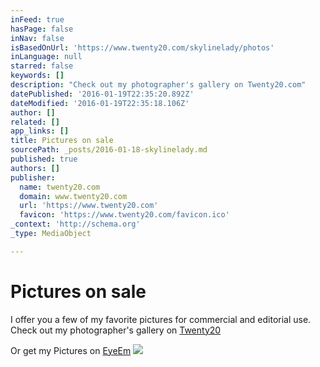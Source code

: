 ```yaml
---
inFeed: true
hasPage: false
inNav: false
isBasedOnUrl: 'https://www.twenty20.com/skylinelady/photos'
inLanguage: null
starred: false
keywords: []
description: "Check out my photographer's gallery on Twenty20.com"
datePublished: '2016-01-19T22:35:20.892Z'
dateModified: '2016-01-19T22:35:18.106Z'
author: []
related: []
app_links: []
title: Pictures on sale
sourcePath: _posts/2016-01-18-skylinelady.md
published: true
authors: []
publisher:
  name: twenty20.com
  domain: www.twenty20.com
  url: 'https://www.twenty20.com'
  favicon: 'https://www.twenty20.com/favicon.ico'
_context: 'http://schema.org'
_type: MediaObject

---
```

# Pictures on sale

I offer you a few of my favorite pictures for commercial and editorial use. Check out my photographer's gallery on [Twenty20][0]

Or get my Pictures on [EyeEm][1]
![](https://the-grid-user-content.s3-us-west-2.amazonaws.com/1591eda7-acb5-4368-b114-47d96bac74ae.jpg)

[0]: https://www.twenty20.com/skylinelady/photos
[1]: https://www.eyeem.com/u/skylinelady